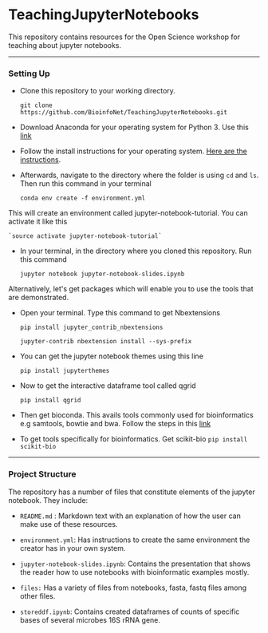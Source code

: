 
# TeachingJupyterNotebooks

This repository contains resources for the Open Science workshop for teaching about jupyter
notebooks. 

---

### Setting Up
* Clone this repository to your working directory. 

    `git clone https://github.com/BioinfoNet/TeachingJupyterNotebooks.git`
    
* Download Anaconda for your operating system for Python 3. Use this [link](https://www.anaconda.com/download/)

* Follow the install instructions for your operating system. [Here are the instructions](https://conda.io/docs/user-guide/install/index.html).

* Afterwards, navigate to the directory where the folder is using `cd` and `ls`. Then run this command in your terminal 

    `conda env create -f environment.yml`

This will create an environment called jupyter-notebook-tutorial. You can activate it  like this

    `source activate jupyter-notebook-tutorial`

* In your terminal, in the directory where you cloned this repository. Run this command

    `jupyter notebook jupyter-notebook-slides.ipynb`
    
Alternatively, let's get packages which will enable you to use the tools that are demonstrated.

* Open your terminal. Type this command to get Nbextensions

    `pip install jupyter_contrib_nbextensions`
    
    `jupyter-contrib nbextension install --sys-prefix`
    
* You can get the jupyter notebook themes using this line
	
	`pip install jupyterthemes`    

* Now to get the interactive dataframe tool called qgrid

	`pip install qgrid`
	
* Then get bioconda. This avails tools commonly used for bioinformatics e.g samtools,
bowtie and bwa. Follow the steps in this [link](https://bioconda.github.io/)
    
    
* To get tools specifically for bioinformatics. Get scikit-bio 
	`pip install scikit-bio`



---

### Project Structure

The repository has a number of files that constitute elements of the jupyter notebook. 
They include:

- `README.md` : Markdown text with an explanation of how the user can make use of these resources. 

- `environment.yml`: Has instructions to create the same environment the creator has in your
own system.

- `jupyter-notebook-slides.ipynb`: Contains the presentation that shows the reader how to use
notebooks with bioinformatic examples mostly.

- `files:` Has a variety of files from notebooks, fasta, fastq files among other files.

- `storeddf.ipynb`: Contains created dataframes of counts of specific bases of several microbes 16S rRNA gene.  

